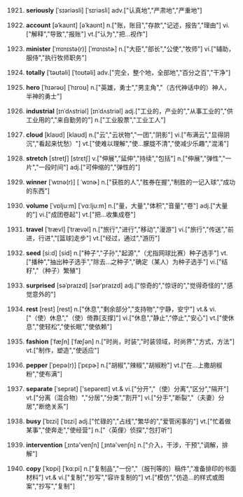 1921. **seriously**
[ˈsɪəriəsli]  [ˈsɪriəsli]
adv.["认真地","严肃地","严重地"]  

1922. **account**
[əˈkaʊnt]  [əˈkaʊnt]
n.["账，账目","存款","记述，报告","理由"]  vi.["解释","导致","报账"]  vt.["认为","把…视作"]  

1923. **minister**
[ˈmɪnɪstə(r)]  [ˈmɪnɪstɚ]
n.["大臣","部长","公使","牧师"]  vi.["辅助，服侍","执行牧师职务"]  

1924. **totally**
[ˈtəʊtəli]  [ˈtoʊtəli]
adv.["完全，整个地，全部地","百分之百","干净"]  

1925. **hero**
[ˈhɪərəʊ]  [ˈhɪroʊ]
n.["英雄，勇士","男主角","（古代神话中的）神人，半神的勇士"]  

1926. **industrial**
[ɪnˈdʌstriəl]  [ɪnˈdʌstriəl]
adj.["工业的，产业的","从事工业的","供工业用的","来自勤劳的"]  n.["工业股票","工业工人"]  

1927. **cloud**
[klaʊd]  [klaʊd]
n.["云","云状物","一团","阴影"]  vi.["布满云","显得阴沉","看起来忧愁）"]  vt.["使难以理解","使…朦胧不清","使减少乐趣","混淆"]  

1928. **stretch**
[stretʃ]  [strɛtʃ]
v.["伸展","延伸","持续","包括"]  n.["伸展","弹性","一片","一段时间"]  adj.["可伸缩的","弹性的"]  

1929. **winner**
[ˈwɪnə(r)]  [  ˈwɪnɚ]
n.["获胜的人","胜券在握","制胜的一记入球","成功的东西"]  

1930. **volume**
[ˈvɒlju:m]  [ˈvɑ:lju:m]
n.["量，大量","体积","音量","卷"]  adj.["大量的"]  vi.["成团卷起"]  vt.["把…收集成卷"]  

1931. **travel**
[ˈtrævl]  [ˈtrævəl]
n.["旅行","进行","移动","漫游"]  vi.["旅行","传送","前进，行进","[篮球]走步"]  vt.["经过，通过","游历"]  

1932. **seed**
[si:d]  [sid]
n.["种子","子孙","起源","（尤指网球比赛）种子选手"]  vt.["播种","抽出种子选手","除去…之种子","确定（某人）为种子选手"]  vi.["结籽","（种子）繁殖"]  

1933. **surprised**
[səˈpraɪzd]  [sərˈpraɪzd]
adj.["惊奇的","惊讶的","觉得奇怪的","感觉意外的"]  

1934. **rest**
[rest]  [rest]
n.["休息","剩余部分","支持物","宁静，安宁"]  vt.& vi.["（使）休息","（使）倚靠[支撑]"]  vi.["休息","静止","停止","安心"]  vt.["使休息","使轻松","使长眠","使依赖"]  

1935. **fashion**
[ˈfæʃn]  [ˈfæʃən]
n.["时尚，时装","时装领域，时尚界","方式，方法"]  vt.["制作，塑造","使适应"]  

1936. **pepper**
[ˈpepə(r)]  [ˈpɛpɚ]
n.["胡椒","辣椒","胡椒粉"]  vt.["在…上撒胡椒粉","使布满"]  

1937. **separate**
[ˈseprət]  ['sepəreɪt]
vt.& vi.["分开","（使）分离","区分","隔开"]  vt.["分离（混合物）","分居","分类","割开"]  vi.["分手","断裂","（夫妻）分居","断绝关系"]  

1938. **busy**
[ˈbɪzi]  [ˈbɪzi]
adj.["忙碌的","占线","繁华的","爱管闲事的"]  vt.["忙着做某事","使奔走","使经营"]  n.["〈英俚〉侦探","包打听"]  

1939. **intervention**
[ˌɪntə'venʃn]  [ˌɪntə'venʃn]
n.["介入，干涉，干预","调解，排解"]  

1940. **copy**
[ˈkɒpi]  [ˈkɑ:pi]
n.["复制品","一份","（报刊等的）稿件","准备排印的书面材料"]  vt.& vi.["复制","抄写","容许复制的"]  vt.["模仿","仿造…的样式或图案","抄写","复制"]  


